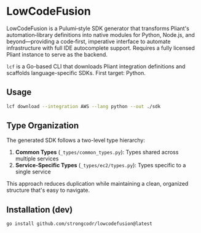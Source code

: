 # LowCodeFusion

LowCodeFusion is a Pulumi‑style SDK generator that transforms Pliant's automation‑library definitions into native modules for Python, Node.js, and beyond—providing a code‑first, imperative interface to automate infrastructure with full IDE autocomplete support. Requires a fully licensed Pliant instance to serve as the backend.

`lcf` is a Go-based CLI that downloads Pliant integration definitions and scaffolds language-specific SDKs. First target: Python.

## Usage

```bash
lcf download --integration AWS --lang python --out ./sdk
```

## Type Organization

The generated SDK follows a two-level type hierarchy:

1. **Common Types** (`_types/common_types.py`): Types shared across multiple services
2. **Service-Specific Types** (`_types/ec2/types.py`): Types specific to a single service

This approach reduces duplication while maintaining a clean, organized structure that's easy to navigate.

## Installation (dev)

```bash
go install github.com/strongcodr/lowcodefusion@latest
```
